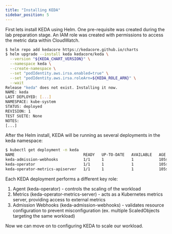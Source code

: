 ```yaml
---
title: "Installing KEDA"
sidebar_position: 5
---
```


First lets install KEDA using Helm. One pre-requisite was created during the lab preparation stage. An IAM role was created with permissions to access the metric data within CloudWatch.

```bash
$ helm repo add kedacore https://kedacore.github.io/charts
$ helm upgrade --install keda kedacore/keda \
  --version "${KEDA_CHART_VERSION}" \
  --namespace keda \
  --create-namespace \
  --set "podIdentity.aws.irsa.enabled=true" \
  --set "podIdentity.aws.irsa.roleArn=${KEDA_ROLE_ARN}" \
  --wait
Release "keda" does not exist. Installing it now.
NAME: keda
LAST DEPLOYED: [...]
NAMESPACE: kube-system
STATUS: deployed
REVISION: 1
TEST SUITE: None
NOTES:
[...]
```

After the Helm install, KEDA will be running as several deployments in the keda namespace:

```bash
$ kubectl get deployment -n keda
NAME                              READY   UP-TO-DATE   AVAILABLE   AGE
keda-admission-webhooks           1/1     1            1           105s
keda-operator                     1/1     1            1           105s
keda-operator-metrics-apiserver   1/1     1            1           105s
```

Each KEDA deployment performs a different key role:

1. Agent (keda-operator) - controls the scaling of the workload
2. Metrics (keda-operator-metrics-server) - acts as a Kubernetes metrics server, providing access to external metrics
3. Admission Webhooks (keda-admission-webhooks) - validates resource configuration to prevent misconfiguration (ex. multiple ScaledObjects targeting the same workload)

Now we can move on to configuring KEDA to scale our workload.
